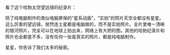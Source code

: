 看了这个哈勃太空望远镜的纪录片：

<div id="youtube2-R5bkXdiVDg4" class="youtube-wrap" data-attrs="{&quot;videoId&quot;:&quot;R5bkXdiVDg4&quot;,&quot;startTime&quot;:null,&quot;endTime&quot;:null}">



除了纯电脑制作的类似电脑屏保的“星系动画”，“实拍”的照片天空全都没有星星。这么厉害的望远镜，居然连土星都是电脑做的，而不是实拍照片。全片里唯一清晰的银河照片，完全可以在地球上拍出来，网络上有大把的图。其他的哈勃纪录片和照片也全都差不多，没有任何一张是真实的照片，都是纯电脑制作。

<div id="youtube2-dzBhB1h9B8I" class="youtube-wrap" data-attrs="{&quot;videoId&quot;:&quot;dzBhB1h9B8I&quot;,&quot;startTime&quot;:null,&quot;endTime&quot;:null}">



星星，你告诉了我们太多的秘密。
